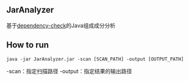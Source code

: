 
## JarAnalyzer
基于[dependency-check](https://github.com/jeremylong/DependencyCheck)的Java组成成分分析

## How to run
```shell
java -jar JarAnalyzer.jar -scan [SCAN_PATH] -output [OUTPUT_PATH]
```

-scan：指定扫描路径
-output：指定结果的输出路径


